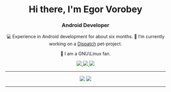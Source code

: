 <h1 align="center">Hi there, I'm Egor Vorobey</h1>
<h3 align="center">Android Developer</h3>

<p align="center"> 
	💻 Experience in Android development for about six months.
	💫 I’m currently working on a <a href="https://github.com/alphanication/Dispatch">Dispatch</a> pet-project.
</p>

<p align="center"> 
	🐧 I am a GNU\Linux fan.
</p>

<p align="center"> 
	<a href="https://www.linkedin.com/in/egor-vorobey-938a41236/">
		<img src="https://img.shields.io/badge/linkedin-%230077B5.svg?&style=for-the-badge&logo=linkedin&logoColor=white" />
	</a>
	<a href="https://t.me/alphanication/">
		<img src="https://img.shields.io/badge/Telegram-2CA5E0?style=for-the-badge&logo=telegram&logoColor=white" />
	</a>
	<a href="mailto:alphanication.usa@gmail.com">
		<img src="https://img.shields.io/badge/Gmail-D14836?style=for-the-badge&logo=gmail&logoColor=white" />
	</a>
</p>

<hr />

<p align="center"> 
	<img src ="https://github-readme-streak-stats.herokuapp.com?user=alphanication&theme=midnight-purple">
	<img src ="https://github-readme-stats.vercel.app/api?username=alphanication&theme=midnight-purple">
</p>

<hr />
